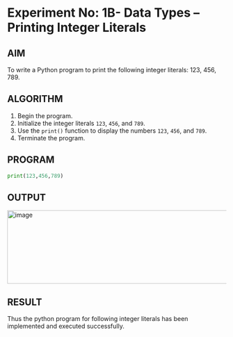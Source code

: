 # Experiment No: 1B- Data Types – Printing Integer Literals

## AIM  
To write a Python program to print the following integer literals: 123, 456, 789.

## ALGORITHM  
1. Begin the program.  
2. Initialize the integer literals `123`, `456`, and `789`.  
3. Use the `print()` function to display the numbers `123`, `456`, and `789`.  
4. Terminate the program.

## PROGRAM
```python
print(123,456,789)
```
## OUTPUT
<img width="780" height="169" alt="image" src="https://github.com/user-attachments/assets/710fbdb8-690c-4f4c-a4d0-eb04b8c46cbc" />


## RESULT
Thus the python program for  following integer literals has been implemented and executed successfully.
